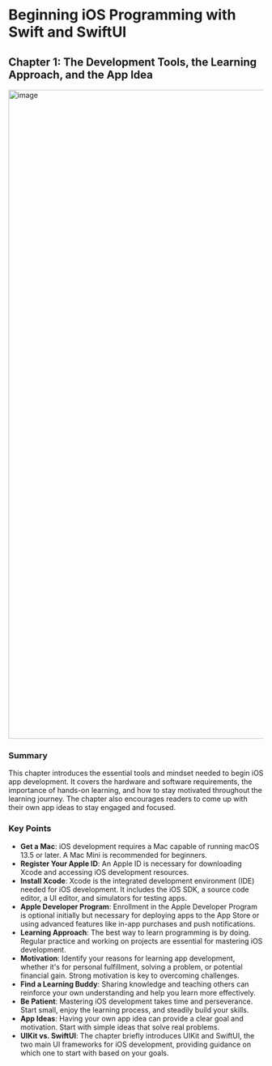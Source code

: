 # Beginning iOS Programming with Swift and SwiftUI

## Chapter 1: The Development Tools, the Learning Approach, and the App Idea

<img width="1282" alt="image" src="https://github.com/user-attachments/assets/d6192c07-c227-4fa9-84d5-e18c3cb3419f">

### Summary
This chapter introduces the essential tools and mindset needed to begin iOS app development. It covers the hardware and software requirements, the importance of hands-on learning, and how to stay motivated throughout the learning journey. The chapter also encourages readers to come up with their own app ideas to stay engaged and focused.

### Key Points
- **Get a Mac**: iOS development requires a Mac capable of running macOS 13.5 or later. A Mac Mini is recommended for beginners.
- **Register Your Apple ID**: An Apple ID is necessary for downloading Xcode and accessing iOS development resources.
- **Install Xcode**: Xcode is the integrated development environment (IDE) needed for iOS development. It includes the iOS SDK, a source code editor, a UI editor, and simulators for testing apps.
- **Apple Developer Program**: Enrollment in the Apple Developer Program is optional initially but necessary for deploying apps to the App Store or using advanced features like in-app purchases and push notifications.
- **Learning Approach**: The best way to learn programming is by doing. Regular practice and working on projects are essential for mastering iOS development.
- **Motivation**: Identify your reasons for learning app development, whether it's for personal fulfillment, solving a problem, or potential financial gain. Strong motivation is key to overcoming challenges.
- **Find a Learning Buddy**: Sharing knowledge and teaching others can reinforce your own understanding and help you learn more effectively.
- **Be Patient**: Mastering iOS development takes time and perseverance. Start small, enjoy the learning process, and steadily build your skills.
- **App Ideas**: Having your own app idea can provide a clear goal and motivation. Start with simple ideas that solve real problems.
- **UIKit vs. SwiftUI**: The chapter briefly introduces UIKit and SwiftUI, the two main UI frameworks for iOS development, providing guidance on which one to start with based on your goals.
